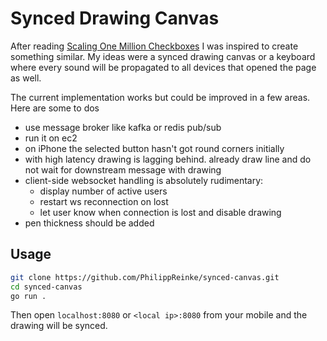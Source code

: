# Synced Drawing Canvas

After reading
[Scaling One Million Checkboxes](https://eieio.games/essays/scaling-one-million-checkboxes/)
I was inspired to create something similar. My ideas were a synced drawing
canvas or a keyboard where every sound will be propagated to all devices that
opened the page as well.

The current implementation works but could be improved in a few areas. Here are
some to dos

- use message broker like kafka or redis pub/sub
- run it on ec2
- on iPhone the selected button hasn't got round corners initially
- with high latency drawing is lagging behind. already draw line and do not wait
  for downstream message with drawing
- client-side websocket handling is absolutely rudimentary:
  - display number of active users
  - restart ws reconnection on lost
  - let user know when connection is lost and disable drawing
- pen thickness should be added

## Usage

```sh
git clone https://github.com/PhilippReinke/synced-canvas.git
cd synced-canvas
go run .
```

Then open `localhost:8080` or `<local ip>:8080` from your mobile and the drawing
will be synced.

